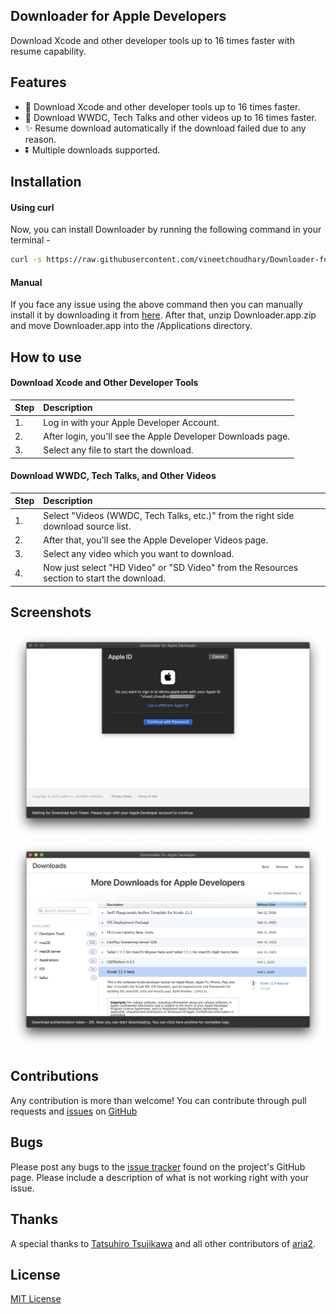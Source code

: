 ## Downloader for Apple Developers
Download Xcode and other developer tools up to 16 times faster with resume capability.

## Features
- 🚀 Download Xcode and other developer tools up to 16 times faster.    
- 🎥 Download WWDC, Tech Talks and other videos up to 16 times faster.    
- ✨ Resume download automatically if the download failed due to any reason.    
- ⏬ Multiple downloads supported.

## Installation

#### Using curl
Now, you can install Downloader by running the following command in your terminal -

```bash
curl -s https://raw.githubusercontent.com/vineetchoudhary/Downloader-for-Apple-Developers/master/install.sh | bash
```
#### Manual
If you face any issue using the above command then you can manually install it by downloading it from [here](https://github.com/vineetchoudhary/Downloader-for-Apple-Developers/releases/download/1.0.8/Downloader.app.zip). After that, unzip Downloader.app.zip and move Downloader.app into the /Applications directory.

## How to use  

#### Download Xcode and Other Developer Tools
| Step | Description |
| :--- | :--- |
| 1. | Log in with your Apple Developer Account. |
| 2. | After login, you'll see the Apple Developer Downloads page. |
| 3. | Select any file to start the download. |

#### Download WWDC, Tech Talks, and Other Videos 
| Step | Description |
| :--- | :--- |
| 1. | Select "Videos (WWDC, Tech Talks, etc.)" from the right side download source list. |
| 2. | After that, you'll see the Apple Developer Videos page. |
| 3. | Select any video which you want to download. |
| 4. | Now just select "HD Video" or "SD Video" from the Resources section to start the download. |

## Screenshots
![](/docs/Login.png)
![](/docs/Download.png)

## Contributions
Any contribution is more than welcome! You can contribute through pull requests and [issues](https://github.com/vineetchoudhary/Downloader-for-Apple-Developers/issues) on [GitHub](https://github.com/vineetchoudhary/Downloader-for-Apple-Developers/)


## Bugs
Please post any bugs to the [issue tracker](https://github.com/vineetchoudhary/Downloader-for-Apple-Developers/issues) found on the project's GitHub page. Please include a description of what is not working right with your issue.

## Thanks
A special thanks to [Tatsuhiro Tsujikawa](https://github.com/tatsuhiro-t) and all other contributors of [aria2](https://github.com/aria2/aria2).

## License
[MIT License](/LICENSE)
